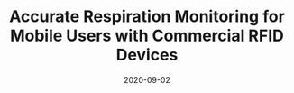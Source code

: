 ---
title: "Accurate Respiration Monitoring for Mobile Users with Commercial RFID Devices"
authors:
- Shigeng Zhang
- Xuan Liu
- Yangyang Liu
- Bo Ding
- Song Guo
- Jianxin Wang

date: "2020-09-02"
doi: "10.1109/JSAC.2020.3020604"

# Publication type.
# 1 = Conference paper; 2 = Journal article;
# 3 = Preprint Paper; 4 = Report; 5 = Book; 6 = Book section;
# 7 = Thesis; 8 = Patent
publication_types: ["2"]

# Publication name and optional abbreviated publication name.
publication: "*IEEE Journal on Selected Areas in Communications*"
publication_short: "JSAC"

url_pdf: https://ieeexplore.ieee.org/document/9184900
# url_code: ''
# url_dataset: ''
# url_poster: ''
# url_project: ''
# url_slides: ''
# url_video: ''

---